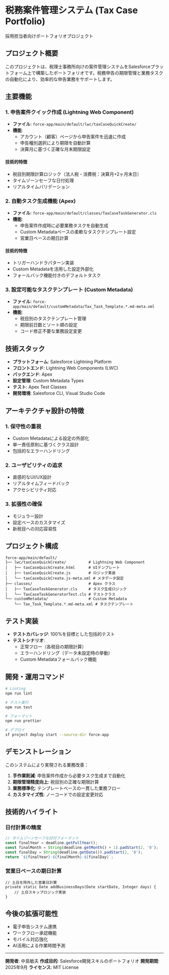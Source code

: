 # 税務案件管理システム (Tax Case Portfolio)

採用担当者向けポートフォリオプロジェクト

## プロジェクト概要

このプロジェクトは、税理士事務所向けの案件管理システムをSalesforceプラットフォーム上で構築したポートフォリオです。税務申告の期限管理と業務タスクの自動化により、効率的な申告業務をサポートします。

## 主要機能

### 1. 申告案件クイック作成 (Lightning Web Component)
- **ファイル**: `force-app/main/default/lwc/taxCaseQuickCreate/`
- **機能**:
  - アカウント（顧客）ページから申告案件を迅速に作成
  - 申告種別選択により期限を自動計算
  - 決算月に基づく正確な月末期限設定

#### 技術的特徴
- 税目別期限計算ロジック（法人税・消費税：決算月+2ヶ月末日）
- タイムゾーンセーフな日付処理
- リアルタイムバリデーション

### 2. 自動タスク生成機能 (Apex)
- **ファイル**: `force-app/main/default/classes/TaxCaseTaskGenerator.cls`
- **機能**:
  - 申告案件作成時に必要業務タスクを自動生成
  - Custom Metadataベースの柔軟なタスクテンプレート設定
  - 営業日ベースの期日計算

#### 技術的特徴
- トリガーハンドラパターン実装
- Custom Metadataを活用した設定外部化
- フォールバック機能付きのデフォルトタスク

### 3. 設定可能なタスクテンプレート (Custom Metadata)
- **ファイル**: `force-app/main/default/customMetadata/Tax_Task_Template.*.md-meta.xml`
- **機能**:
  - 税目別のタスクテンプレート管理
  - 期限前日数とソート順の設定
  - コード修正不要な業務設定変更

## 技術スタック

- **プラットフォーム**: Salesforce Lightning Platform
- **フロントエンド**: Lightning Web Components (LWC)
- **バックエンド**: Apex
- **設定管理**: Custom Metadata Types
- **テスト**: Apex Test Classes
- **開発環境**: Salesforce CLI, Visual Studio Code

## アーキテクチャ設計の特徴

### 1. 保守性の重視
- Custom Metadataによる設定の外部化
- 単一責任原則に基づくクラス設計
- 包括的なエラーハンドリング

### 2. ユーザビリティの追求
- 直感的なUI/UX設計
- リアルタイムフィードバック
- アクセシビリティ対応

### 3. 拡張性の確保
- モジュラー設計
- 設定ベースのカスタマイズ
- 新税目への対応容易性

## プロジェクト構成

```
force-app/main/default/
├── lwc/taxCaseQuickCreate/          # Lightning Web Component
│   ├── taxCaseQuickCreate.html      # UIテンプレート
│   ├── taxCaseQuickCreate.js        # ロジック実装
│   └── taxCaseQuickCreate.js-meta.xml # メタデータ設定
├── classes/                         # Apex クラス
│   ├── TaxCaseTaskGenerator.cls     # タスク生成ロジック
│   └── TaxCaseTaskGeneratorTest.cls # テストクラス
└── customMetadata/                  # Custom Metadata
    └── Tax_Task_Template.*.md-meta.xml # タスクテンプレート
```

## テスト実装

- **テストカバレッジ**: 100%を目標とした包括的テスト
- **テストシナリオ**:
  - 正常フロー（各税目の期限計算）
  - エラーハンドリング（データ未設定時の挙動）
  - Custom Metadataフォールバック機能

## 開発・運用コマンド

```bash
# Linting
npm run lint

# テスト実行
npm run test

# フォーマット
npm run prettier

# デプロイ
sf project deploy start --source-dir force-app
```

## デモンストレーション

このシステムにより実現される業務改善：

1. **手作業削減**: 申告案件作成から必要タスク生成まで自動化
2. **期限管理精度向上**: 税目別の正確な期限計算
3. **業務標準化**: テンプレートベースの一貫した業務フロー
4. **カスタマイズ性**: ノーコードでの設定変更対応

## 技術的ハイライト

### 日付計算の精度
```javascript
// タイムゾーンセーフな日付フォーマット
const finalYear = deadline.getFullYear();
const finalMonth = String(deadline.getMonth() + 1).padStart(2, '0');
const finalDay = String(deadline.getDate()).padStart(2, '0');
return `${finalYear}-${finalMonth}-${finalDay}`;
```

### 営業日ベースの期日計算
```apex
// 土日を除外した営業日計算
private static Date addBusinessDays(Date startDate, Integer days) {
    // 土日スキップロジック実装
}
```

## 今後の拡張可能性

- 電子申告システム連携
- ワークフロー承認機能
- モバイル対応強化
- AI活用による作業時間予測

---

**開発者**: 中島敏夫
**作成目的**: Salesforce開発スキルのポートフォリオ
**開発期間**: 2025年9月
**ライセンス**: MIT License